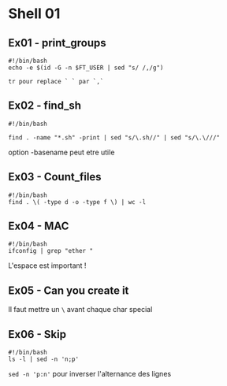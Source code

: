 # Shell 01
## Ex01 - print_groups
```
#!/bin/bash
echo -e $(id -G -n $FT_USER | sed "s/ /,/g")

tr pour replace ` ` par `,`
```
## Ex02  - find_sh
```
#!/bin/bash

find . -name "*.sh" -print | sed "s/\.sh//" | sed "s/\.\///"
```
option -basename peut etre utile

## Ex03 - Count_files
```
#!/bin/bash
find . \( -type d -o -type f \) | wc -l
```
## Ex04 - MAC
```
#!/bin/bash
ifconfig | grep "ether "
```

L'espace est important !

## Ex05 - Can you create it
Il faut mettre un `\` avant chaque char special

## Ex06 - Skip
```
#!/bin/bash
ls -l | sed -n 'n;p'
```

`sed -n 'p:n'` pour inverser l'alternance des lignes